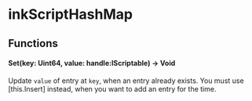 # inkScriptHashMap

## Functions

#### Set(key: Uint64, value: handle:IScriptable) -> Void

Update `value` of entry at `key`, when an entry already exists. You must use \[this.Insert] instead, when you want to add an entry for the time.
